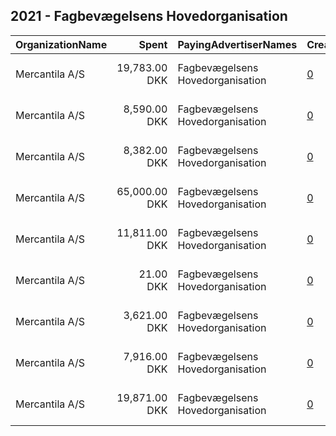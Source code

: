 ## 2021 - Fagbevægelsens Hovedorganisation 
|OrganizationName|Spent|PayingAdvertiserNames|CreativeUrls|Impressions|Genders|AgeBrackets|CountryCodes|BillingAddresses|CandidateBallotInformation|
|:---|---:|:---|:---|---:|:---|:---|:---|:---|:---|
|Mercantila A/S|19,783.00 DKK|Fagbevægelsens Hovedorganisation|[0](https://www.snap.com/political-ads/asset/9199029f01c4aa286b57c3cefd22f0c92190e001313f27786fccabc22697c890?mediaType=mp4)|1,508,503|||denmark|"Borgergade 6, 5. sal,København S,1300,DK"||
|Mercantila A/S|8,590.00 DKK|Fagbevægelsens Hovedorganisation|[0](https://www.snap.com/political-ads/asset/27cc490d67c1de0a34a290fba61dd65873f2a685cd72d692ef6de587391ed7ae?mediaType=mp4)|142,610||18+|denmark|"Borgergade 6, 5. sal,København S,1300,DK"||
|Mercantila A/S|8,382.00 DKK|Fagbevægelsens Hovedorganisation|[0](https://www.snap.com/political-ads/asset/2d6144990fdc9b6e01539e86ac2c883b4fe97695ba2cafd7da1a94c38234c6fb?mediaType=mp4)|590,222|||denmark|"Borgergade 6, 5. sal,København S,1300,DK"||
|Mercantila A/S|65,000.00 DKK|Fagbevægelsens Hovedorganisation|[0](https://www.snap.com/political-ads/asset/fbc63deaf39da08fb06db13c9182ca829e7b68a6439482a34111c8b6f5040d21?mediaType=mp4)|1,291,506||15-45|denmark|"Borgergade 6, 5. sal,København S,1300,DK"||
|Mercantila A/S|11,811.00 DKK|Fagbevægelsens Hovedorganisation|[0](https://www.snap.com/political-ads/asset/61539208123e65297a0692e3b3d2f4fa4a46a0f3e46c5f3ac7b34dab33b1c966?mediaType=mp4)|767,570|||denmark|"Borgergade 6, 5. sal,København S,1300,DK"||
|Mercantila A/S|21.00 DKK|Fagbevægelsens Hovedorganisation|[0](https://www.snap.com/political-ads/asset/5b56d95c4b3fdf994c1ac4d82742e28f2aca95b67477d92c64c9d6168fe9b46b?mediaType=mp4)|2,534|||denmark|"Borgergade 6, 5. sal,København S,1300,DK"||
|Mercantila A/S|3,621.00 DKK|Fagbevægelsens Hovedorganisation|[0](https://www.snap.com/political-ads/asset/6f87f1dd179365671020f3f34b01460ccb21b3901d90f4b5c2b2269435ee219a?mediaType=mp4)|41,349||18+|denmark|"Borgergade 6, 5. sal,København S,1300,DK"||
|Mercantila A/S|7,916.00 DKK|Fagbevægelsens Hovedorganisation|[0](https://www.snap.com/political-ads/asset/6c758b0d2c0761276c74f545de752d6d2c8056eabb26c609cc4ea0a223f80eaa?mediaType=mp4)|120,590||18+|denmark|"Borgergade 6, 5. sal,København S,1300,DK"||
|Mercantila A/S|19,871.00 DKK|Fagbevægelsens Hovedorganisation|[0](https://www.snap.com/political-ads/asset/a137589130ff6a114a14273d4755cdbfc8541c67a940cec1c4d9af2acd353f3f?mediaType=mp4)|375,839||18+|denmark|"Borgergade 6, 5. sal,København S,1300,DK"||

